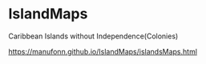 # IslandMaps
Caribbean Islands without Independence(Colonies)

https://manufonn.github.io/IslandMaps/islandsMaps.html
